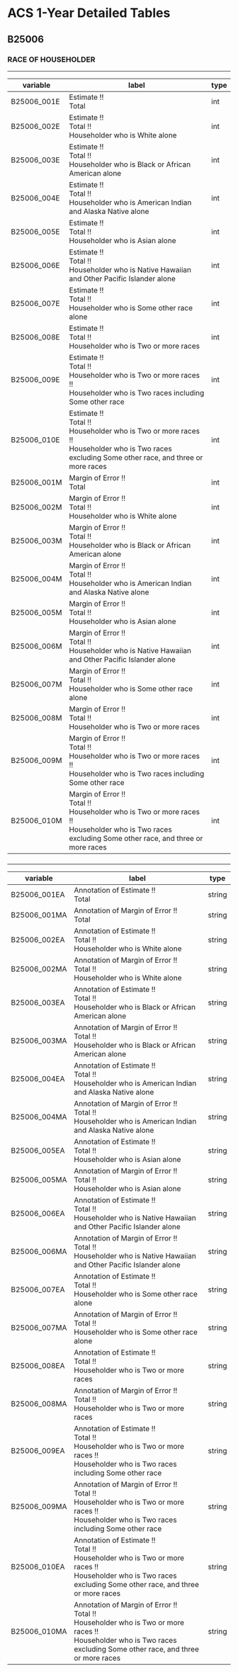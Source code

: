 # ACS 1-Year Detailed Tables

## B25006

### RACE OF HOUSEHOLDER

___

| variable | label | type |
| ----- | ----- | ----- |
| B25006_001E | Estimate !!<br>Total | int |
| B25006_002E | Estimate !!<br>Total !!<br>Householder who is White alone | int |
| B25006_003E | Estimate !!<br>Total !!<br>Householder who is Black or African American alone | int |
| B25006_004E | Estimate !!<br>Total !!<br>Householder who is American Indian and Alaska Native alone | int |
| B25006_005E | Estimate !!<br>Total !!<br>Householder who is Asian alone | int |
| B25006_006E | Estimate !!<br>Total !!<br>Householder who is Native Hawaiian and Other Pacific Islander alone | int |
| B25006_007E | Estimate !!<br>Total !!<br>Householder who is Some other race alone | int |
| B25006_008E | Estimate !!<br>Total !!<br>Householder who is Two or more races | int |
| B25006_009E | Estimate !!<br>Total !!<br>Householder who is Two or more races !!<br>Householder who is Two races including Some other race | int |
| B25006_010E | Estimate !!<br>Total !!<br>Householder who is Two or more races !!<br>Householder who is Two races excluding Some other race, and three or more races | int |
| B25006_001M | Margin of Error !!<br>Total | int |
| B25006_002M | Margin of Error !!<br>Total !!<br>Householder who is White alone | int |
| B25006_003M | Margin of Error !!<br>Total !!<br>Householder who is Black or African American alone | int |
| B25006_004M | Margin of Error !!<br>Total !!<br>Householder who is American Indian and Alaska Native alone | int |
| B25006_005M | Margin of Error !!<br>Total !!<br>Householder who is Asian alone | int |
| B25006_006M | Margin of Error !!<br>Total !!<br>Householder who is Native Hawaiian and Other Pacific Islander alone | int |
| B25006_007M | Margin of Error !!<br>Total !!<br>Householder who is Some other race alone | int |
| B25006_008M | Margin of Error !!<br>Total !!<br>Householder who is Two or more races | int |
| B25006_009M | Margin of Error !!<br>Total !!<br>Householder who is Two or more races !!<br>Householder who is Two races including Some other race | int |
| B25006_010M | Margin of Error !!<br>Total !!<br>Householder who is Two or more races !!<br>Householder who is Two races excluding Some other race, and three or more races | int |
### 

___

| variable | label | type |
| ----- | ----- | ----- |
| B25006_001EA | Annotation of Estimate !!<br>Total | string |
| B25006_001MA | Annotation of Margin of Error !!<br>Total | string |
| B25006_002EA | Annotation of Estimate !!<br>Total !!<br>Householder who is White alone | string |
| B25006_002MA | Annotation of Margin of Error !!<br>Total !!<br>Householder who is White alone | string |
| B25006_003EA | Annotation of Estimate !!<br>Total !!<br>Householder who is Black or African American alone | string |
| B25006_003MA | Annotation of Margin of Error !!<br>Total !!<br>Householder who is Black or African American alone | string |
| B25006_004EA | Annotation of Estimate !!<br>Total !!<br>Householder who is American Indian and Alaska Native alone | string |
| B25006_004MA | Annotation of Margin of Error !!<br>Total !!<br>Householder who is American Indian and Alaska Native alone | string |
| B25006_005EA | Annotation of Estimate !!<br>Total !!<br>Householder who is Asian alone | string |
| B25006_005MA | Annotation of Margin of Error !!<br>Total !!<br>Householder who is Asian alone | string |
| B25006_006EA | Annotation of Estimate !!<br>Total !!<br>Householder who is Native Hawaiian and Other Pacific Islander alone | string |
| B25006_006MA | Annotation of Margin of Error !!<br>Total !!<br>Householder who is Native Hawaiian and Other Pacific Islander alone | string |
| B25006_007EA | Annotation of Estimate !!<br>Total !!<br>Householder who is Some other race alone | string |
| B25006_007MA | Annotation of Margin of Error !!<br>Total !!<br>Householder who is Some other race alone | string |
| B25006_008EA | Annotation of Estimate !!<br>Total !!<br>Householder who is Two or more races | string |
| B25006_008MA | Annotation of Margin of Error !!<br>Total !!<br>Householder who is Two or more races | string |
| B25006_009EA | Annotation of Estimate !!<br>Total !!<br>Householder who is Two or more races !!<br>Householder who is Two races including Some other race | string |
| B25006_009MA | Annotation of Margin of Error !!<br>Total !!<br>Householder who is Two or more races !!<br>Householder who is Two races including Some other race | string |
| B25006_010EA | Annotation of Estimate !!<br>Total !!<br>Householder who is Two or more races !!<br>Householder who is Two races excluding Some other race, and three or more races | string |
| B25006_010MA | Annotation of Margin of Error !!<br>Total !!<br>Householder who is Two or more races !!<br>Householder who is Two races excluding Some other race, and three or more races | string |

